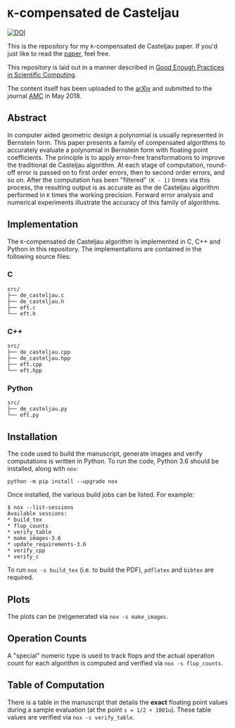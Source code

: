 # ``K``-compensated de Casteljau

[![DOI](https://zenodo.org/badge/131072021.svg)](https://zenodo.org/badge/latestdoi/131072021)

This is the repository for my ``K``-compensated de Casteljau
paper. If you'd just like to read the [paper][1], feel
free.

This repository is laid out in a manner described in
[Good Enough Practices in Scientific Computing][2].

The content itself has been uploaded to the [arXiv][3] and submitted to
the journal [AMC][4] in May 2018.

## Abstract

In computer aided geometric design a polynomial is usually represented in
Bernstein form. This paper presents a family of compensated algorithms to
accurately evaluate a polynomial in Bernstein form with floating point
coefficients. The principle is to apply error-free transformations to
improve the traditional de Casteljau algorithm. At each stage of computation,
round-off error is passed on to first order errors, then to second order
errors, and so on. After the computation has been "filtered" `(K - 1)`
times via this process, the resulting output is as accurate as the de Casteljau
algorithm performed in `K` times the working precision. Forward error
analysis and numerical experiments illustrate the accuracy of this family
of algorithms.

## Implementation

The ``K``-compensated de Casteljau algorithm is implemented in C, C++ and
Python in this repository. The implementations are contained in the
following source files:

### C

```
src/
├── de_casteljau.c
├── de_casteljau.h
├── eft.c
└── eft.h
```

### C++

```
src/
├── de_casteljau.cpp
├── de_casteljau.hpp
├── eft.cpp
└── eft.hpp
```

### Python

```
src/
├── de_casteljau.py
└── eft.py
```

## Installation

The code used to build the manuscript, generate images and verify
computations is written in Python. To run the code, Python 3.6
should be installed, along with ``nox``:

```
python -m pip install --upgrade nox
```

Once installed, the various build jobs can be listed. For example:

```
$ nox --list-sessions
Available sessions:
* build_tex
* flop_counts
* verify_table
* make_images-3.6
* update_requirements-3.6
* verify_cpp
* verify_c
```

To run ``nox -s build_tex`` (i.e. to build the PDF), ``pdflatex`` and
``bibtex`` are required.

## Plots

The plots can be (re)generated via ``nox -s make_images``.

## Operation Counts

A "special" numeric type is used to track flops and the actual operation
count for each algorithm is computed and verified via ``nox -s flop_counts``.

## Table of Computation

There is a table in the manuscript that details the **exact** floating point
values during a sample evaluation (at the point ``s = 1/2 + 1001u``).
These table values are verified via ``nox -s verify_table``.

[1]: doc/paper.pdf
[2]: https://arxiv.org/pdf/1609.00037.pdf
[3]: https://arxiv.org/abs/1808.10387
[4]: https://www.journals.elsevier.com/applied-mathematics-and-computation
